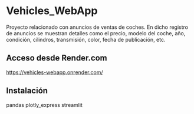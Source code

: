 # Vehicles_WebApp

Proyecto relacionado con anuncios de ventas de coches. En dicho registro de anuncios se muestran detalles como el precio, modelo del coche, año, condición, cilindros, transmisión, color, fecha de publicación, etc.


## Acceso desde Render.com

https://vehicles-webapp.onrender.com/


## Instalación

pandas
plotly_express
streamlit
